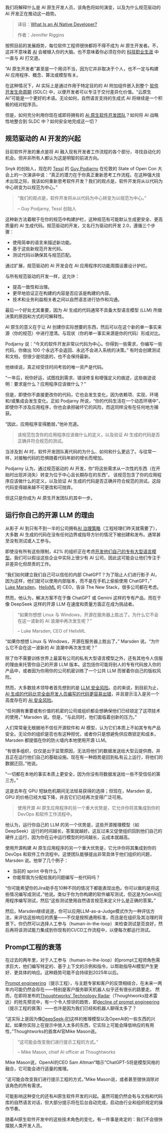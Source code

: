 
<!--
title: 什么是AI原生开发者？
cover: https://cdn.thenewstack.io/media/2025/02/8156678c-getty-images-vabamsqjnr8-unsplashb.jpg
summary: 我们将解释什么是 AI 原生开发人员，该角色将如何演变，以及为什么规范驱动的 AI 开发正在推动这一趋势。
-->

我们将解释什么是 AI 原生开发人员，该角色将如何演变，以及为什么规范驱动的 AI 开发正在推动这一趋势。

> 译自：[What Is an AI Native Developer?](https://thenewstack.io/what-is-an-ai-native-developer/)
> 
> 作者：Jennifer Riggins

按照目前的发展趋势，每位软件工程师很快都将不得不成为 AI 原生开发者。不，这并不意味着 [AI](https://thenewstack.io/ai/) 会被植入你的大脑。也不意味着你必须在你的 [科技职业生涯](https://thenewstack.io/tech-careers/) 中一直与 AI 打交道。

“AI 原生开发者”甚至是一个用词不当，因为它并非取决于个人，也不一定与构建 AI 应用程序、概念、算法或模型有关。

在这种情况下，AI 实际上是通过作用于特定目的的 AI 附加组件嵌入到整个 [软件开发生命周期](https://thenewstack.io/software-development/) (SDLC) 中，以便开发者可以专注于交付差异化价值。“云原生 AI”可能是一个更好的术语。无论如何，自然语言支持的生成式 AI 将继续是一个积极的结对程序员。

但是，如何充分利用你现在或即将拥有的 [AI 原生软件开发团队](https://thenewstack.io/ai-engineering/)？如何将 AI 战略性地整合到 SLDC 中？如何安全地完成这一切？

## 规范驱动的 AI 开发的兴起

目前软件开发的重点是将 AI 融入现有开发者工作流程的各个部分，寻找自动化的机会。但并非所有人都认为这是明智的前进方向。

Snyk 的创始人，现在的 [Tessl](https://www.tessl.io/) 的 [Guy Podjarny](https://www.linkedin.com/in/guypo/) 在伦敦的 State of Open Con 大会上的一次演讲中说：“真正的潜力在于你真正重新思考工作流程。在这种强大技术出现之际，我该如何重新思考软件开发？我们的观点是，软件开发将从以代码为中心转变为以规范为中心。”

> “我们的观点是，软件开发将从以代码为中心转变为以规范为中心。”
>
> – Guy Podjarny, Tessl 创始人

这种新方法着眼于在你的规范中构建护栏，这种规范有可能默认生成更安全、更高质量的 AI 生成代码。规范驱动的开发，又名行为驱动的开发 2.0，遵循三个步骤：

- 使用简单的语言来描述新功能。
- 基于这些新规范开发代码。
- 测试代码以确保其与规范匹配。

通过扩展，规范驱动的 AI 开发会在 AI 应用程序的功能周围设置设计护栏。

与所有规范驱动的开发一样，这允许：

- 提高一致性和治理。
- 更早地验证正在构建的内容是否应该是构建的内容。
- 技术和业务利益相关者之间以自然语言进行协作和沟通。

最后一个好处尤其重要，因为 AI 生成的代码通常不具备大型语言模型 (LLM) 所做决策的原因和方式的可解释性。

AI 原生的意义在于让 AI 创建你实际想要的东西，然后可以在这个新的单一事实来源（你的规范）中进行澄清。与现状（你的单一事实来源是你的代码）形成对比。

Podjarny 说：“今天的软件开发非常以代码为中心。你得到一些需求，你编写一些代码，你做出 100 个永远不会返回、永远不会进入系统的决策。” 有时会创建测试和文档，但很少是彻底的，也不会保持最新。

他继续说，真正经受住时间考验的唯一资产是代码。

“一年后，祝你好运，试图找到需求、错误修复和增强定义的痕迹，这些痕迹说明：要求是什么？应用程序应该做什么？”

但是，即使你不直接更改你的代码，它也会发生变化，因为依赖项、实现、环境和/或集成会发生变化。正如 Podjarny 所说，“你的代码生活在一个动态环境中”，即使你不涉及应用程序，你也会承担破坏它的风险，而这同样没有在任何地方捕获。

“因此，应用程序变得脆弱，”他补充道。

> 该规范包含你的应用程序应该做什么的定义，以及验证 AI 生成的代码是否正确并符合规范的测试。

当涉及到 AI 时，软件开发团队离代码的为什么、如何和什么更远了。与往常一样，对接触代码的恐惧随着代码年龄的增长而增加。

Podjarny 认为，通过规范驱动的 AI 开发，你“将这些需求从一次性的东西（在开始时出现并消失）转变为位于中心且长期存在的东西”。
该规范包含了你的应用程序应该做什么的定义，以及验证 AI 生成的代码是否正确并符合规范的测试。这段代码变得越来越不可更改和可抛弃。

但这只是你成为 AI 原生开发团队的其中一步。

## 运行你自己的开源 LLM 的理由

从影子 AI 到只有不到一半的公司拥有[AI 治理策略](https://leaddev.com/software-quality/ai-governance-policy-engineering-managers-needed-yesterday)（工程经理们昨天就需要了），大多数 AI 生成的代码在没有任何边界或指导方针的情况下被创建和发布。通常甚至没有测试或人工参与。

即使没有所有这些限制，42% 的组织正在考虑[开发他们自己的专有大型语言模型](https://wire19.com/cios-in-the-us-rate-security-as-the-top-concern-in-gen-ai-adoption/)。我们可以假设这些企业中实际上很少有 AI 公司，因此这可能会让他们专注于非差异化但昂贵的工作。

“我们如何建立我们自己可以信任的内部 ChatGPT？为了阻止人们进行影子 AI，因为这样，他们就可以使用内部版本，而不是在手机上偷偷使用 ChatGPT，” [Luke Marsden](https://www.linkedin.com/in/luke-marsden-71b3789/)，[HelixML](https://tryhelix.ai/) 的 CEO，告诉 The New Stack，很多公司都在考虑。

然而，他认为，解决方案不在于像 ChatGPT 或 Gemini 这样的专有产品，而在于像 DeepSeek 这样的开源 LLM 在速度和质量方面正在成为挑战者。

> “如果你想想 Linux 与 Windows，开源在服务器上胜出了。为什么它不会在这一波新的 AI 浪潮中再次发生呢？”
>
> – Luke Marsden, CEO of HelixML

“如果你想想 Linux 与 Windows，开源在服务器上胜出了，” Marsden 说。“为什么它不会在这一波新的 AI 浪潮中再次发生呢？”

除了你不需要训练世界上最富有公司的私有大型语言模型之外，还有其他令人信服的理由来托管你自己的开源 LLM 版本。这包括你可能将别人的专有代码放入你的产品中，或者因为你用你的公司机密训练了一个公共 LLM 而冒着你自己的版权风险。

然而，大多数技术领导者首先想到的是 [LLM 安全风险](https://thenewstack.io/7-llm-risks-and-api-management-strategies/)。总的来说，到目前为止，[AI 生成的代码比完全由开发人员编写的代码更容易出错](https://thenewstack.io/more-ai-more-problems-for-software-developers-in-2025/)，并且提示注入是另一个高度存在的 [AI 安全风险](https://leaddev.com/software-quality/how-combat-generative-ai-security-risks)。

“任何拥有重要或有价值的机密的公司或组织都会想确保他们已经锁定了这项技术的使用，” Marsden 说。但是，“与此同时，他们面临着创新的压力。”

人们常常毫无根据地不信任开源软件和 AI 模型，认为它们本质上不如其专有产品安全。无论你的组织是否也有这种担忧，或者你只是想避免供应商锁定和成本，Marsden 都提倡在你的防火墙内本地使用开源 LLM。

“有很多组织，仅仅是出于监管原因，无法将他们的数据发送给大型云提供商，并且正在运行他们自己的基础设施。现在有一种趋势是回到私有云上运行，将他们的数据迁回，”他说。

“一切都在本地的事实本质上更安全，因为你没有将数据发送给一些不受信任的第三方。”

这是去年在 GPU 短缺危机期间无法轻易获得的选择；但现在，Marsden 说，GPU 的价格已经大幅下降，并且它们已经再次变得广泛可用。

> 使用开源 AI 原生应用程序的另一个重大优势是，它允许你将其集成到你的 DevOps 和软件工作流程中。

他认为，运行你自己的 LLM 的另一个优势是，这些开源推理模型（如 DeepSeek）运行的时间越长，答案就越好。这反过来又促使组织回到他们自己的硬件上运行，因为你在云中运行模型的时间越长，云成本就越高。

使用开源构建 AI 原生应用程序的另一个重大优势是，它允许你将其集成到你的 DevOps 和软件工作流程中。这使团队能够提出非常具体于他们组织的问题，Marsden 说。他举了几个例子：

- 当前的 sprint 中有什么？
- 你能帮我为分配给我的问题编写一些代码吗？

“你可能希望你的Jira助手在10种不同的情况下都能表现出色。你可以做的是将这些情况编写成测试，”他说。类似于你为你构建的软件编写测试，但这是为GenAI应用程序编写测试，然后“这些测试使用自然语言规范来定义什么是正确的答案。”

然后，Marsden继续说道，你可以应用LLM-as-a-Judge模式作为一种评估方法，来评估这些响应的质量——不仅是按照通用标准，而且是在组织及其治理的背景下。你仍然可以选择人工参与（human-in-the-loop）来检查测试是否良好，然后再将该测试能力集成到你现有的CI/CD工作流程中，以便每次都运行测试。

## Prompt工程的衰落

在过去的两年里，对于人工参与（human-in-the-loop）的prompt工程师角色需求巨大，他们编写特定的、基于上下文的示例和指令，以帮助指导AI模型产生更好、更具体的响应。这种趋势可能不会持续到2025年以后。

[Prompt engineering](https://thenewstack.io/prompt-engineering-get-llms-to-generate-the-content-you-want/)（提示工程），与主题专家和客户的反馈相结合，在未来一两年内可能仍然会存在——特别是客户服务聊天机器人似乎还有很长的路要走。
然而，在即将发布的[Thoughtworks’ Technology Radar](https://www.thoughtworks.com/en-gb/radar)（Thoughtworks技术雷达）的抢先预览中，有一个令人惊讶的趋势，即[decline of prompt engineering](https://www.linkedin.com/posts/mikemasonca_here-at-the-thoughtworks-technology-radar-ugcPost-7297461603166273536-jTQO/?utm_source=share&utm_medium=member_ios&rcm=ACoAAABZmmABHm6J2XQbSClzhanawgObP3_uJWc)（提示工程的衰落）——也许是因为我们已经和机器人聊得太多了？

“这实际上是因为像[DeepSeek-R1](https://www.deepseek.com/)这样的推理模型以及OpenAI的一些东西的兴起，如果你实际上在提示中放入太多的东西，它实际上可能会降低响应的有用性，”Thoughtworks的首席AI官Mike Mason说。

> “这可能会改变我们进行提示工程的方式。”
>
> – Mike Mason, chief AI officer at Thoughtworks

Mike Mason说，OpenAI的CEO Sam Altman“暗示”ChatGPT-5将是模型风格的融合，它可能会进行适量的推理。

“这可能会改变我们进行提示工程的方式，”Mike Mason说，或者甚至很快消除对该角色的所有需求。

可能影响这种变化的还有AI原生软件开发的兴起。虽然可能仍然会有与文档和代码库的自然语言对话，但大部分提示将在后台自动完成，启动由行业和组织规定的操作节奏。

随着AI原生软件开发中的这些技术角色的变化，有一件事是肯定的：我们不会很快摆脱人类开发人员。